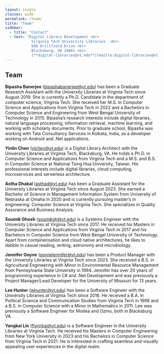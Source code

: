 ```yaml
---
layout: single
classes: wide
permalink: /team/
title: "Team"
sidebar:
  - title: "Contact"
  - text: "Digital Library Development <br>
            Virginia Tech University Libraries  <br>
            560 Drillfield Drive <br> 
            Blacksburg, VA 24061 <br>  
            [**digital-libraries@vt.edu**](mailto:digital-libraries@vt.edu)"
---
```

## Team

**Bipasha Banerjee** (<bipashabanerjee@vt.edu>) has been a Graduate Research Assistant with the University Libraries at Virginia Tech since August 2019. She is currently a Ph.D. Candidate in the department of computer science, Virginia Tech. She received her M.S. in Computer Science and Applications from Virginia Tech in 2022 and a Bachelors in Computer Science and Engineering from West Bengal University of Technology in 2015. Bipasha’s research interests include digital libraries, natural language processing, information retrieval, machine learning, and working with scholarly documents. Prior to graduate school, Bipasha was working with Tata Consultancy Services in Kolkata, India, as a developer working on Android and .Net applications.

**Yinlin Chen** (<ylchen@vt.edu>) is a Digital Library Architect with the University Libraries at Virginia Tech, Blacksburg, VA. He holds a Ph.D. in Computer Science and Applications from Virginia Tech and a M.S. and B.S. in Computer Science at National Tsing Hua University, Taiwan. His professional interests include digital libraries, cloud computing, microservices and serverless architecture.

**Astha Dhakal**  (<asthad@vt.edu>) has been a Graduate Assistant for the University Libraries at Virginia Tech since August 2023. She earned a Bachelor of Science in Management Information System from University of Nebraska at Omaha in 2020 and is currently pursuing master’s in engineering: Computer Science at Virginia Tech. She specializes in Quality Assurance and Business Analysis. 

**Soumik Ghosh** (<soumikgh@vt.edu>) is a Systems Engineer with the University Libraries at Virginia Tech since 2017. He received his Masters in Computer Science and Applications from Virginia Tech in 2017 and his Bachelors in Computer Science from West Bengal University of Technology. Apart from containerisation and cloud native architectures, he likes to dabble in casual reading, writing, astronomy and microbiology.

**Jennifer Goyne** (<goynejennifer@vt.edu>) has been a Product Manager with the University Libraries at Virginia Tech since 2023. She received a B.S. in Agricultural Engineering with Minor in Environmental Resource Management from Pennsylvania State University in 1994. Jennifer has over 20 years of programming experience in C# and .Net Development and was previously a Project Manager/Lead Developer for the University of Missouri for 13 years.

**Lee Hunter** (<whunter@vt.edu>) has been a Software Engineer with the University Libraries at Virginia Tech since 2016. He received a B.A. in Political Science and Communication Studies from Virginia Tech in 1998 and a B.S. in Computer Science with a Minor in Mathematics in 2011. Lee was previously a Software Engineer for Modea and Ozmo, both in Blacksburg VA.

**Yangkai Lin** (flynnkai@vt.edu)  is a Software Engineer in the University Libraries at Virginia Tech. He received his Masters in Computer Engineering from New York University in 2023 and his Bachelors in Computer Science from Virginia Tech in 2021. He is interested in crafting seamless and visually appealing user experiences in the digital realm.

